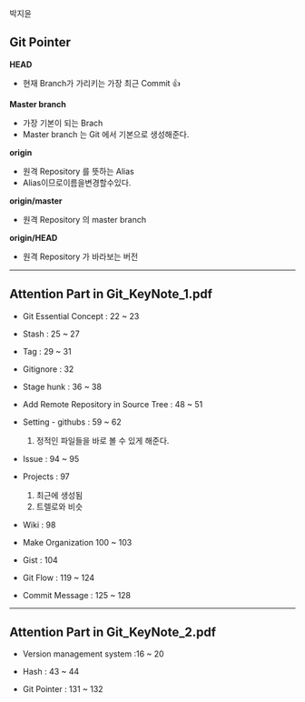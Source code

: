 박지윤


## Git Pointer

**HEAD**
  - 현재 Branch가 가리키는 가장 최근 Commit :+1:

**Master branch**
  - 가장 기본이 되는 Brach
  - Master branch 는 Git 에서 기본으로 생성해준다.

**origin**
  - 원격 Repository 를 뜻하는 Alias
  - Alias이므로이름을변경할수있다.

**origin/master**
  - 원격 Repository 의 master branch

**origin/HEAD**
  - 원격 Repository 가 바라보는 버전  

---

## Attention Part in Git_KeyNote_1.pdf

* Git Essential Concept : 22 ~ 23

* Stash : 25 ~ 27

* Tag : 29 ~ 31

* Gitignore : 32

* Stage hunk : 36 ~ 38

* Add Remote Repository in Source Tree : 48 ~ 51

* Setting - githubs : 59 ~ 62
    1. 정적인 파일들을 바로 볼 수 있게 해준다.

* Issue : 94 ~ 95

* Projects : 97
    1. 최근에 생성됨
    2. 트렐로와 비슷

* Wiki : 98

* Make Organization 100 ~ 103

* Gist : 104

* Git Flow : 119 ~ 124

* Commit Message  : 125 ~ 128

---

## Attention Part in Git_KeyNote_2.pdf

* Version management system :16 ~ 20

* Hash : 43 ~ 44

* Git Pointer : 131 ~ 132
